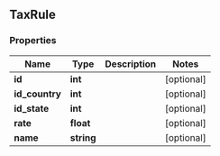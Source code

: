 ## TaxRule

### Properties
Name | Type | Description | Notes
------------ | ------------- | ------------- | -------------
**id** | **int** |  | [optional] 
**id_country** | **int** |  | [optional] 
**id_state** | **int** |  | [optional] 
**rate** | **float** |  | [optional] 
**name** | **string** |  | [optional] 


